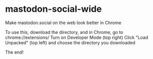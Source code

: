 # mastodon-social-wide
Make mastodon.social on the web look better in Chrome

To use this, download the directory, and in Chrome, go to chrome://extensions/
Turn on Developer Mode (top right)
Click "Load Unpacked" (top left) and choose the directory you downloaded

The end!
